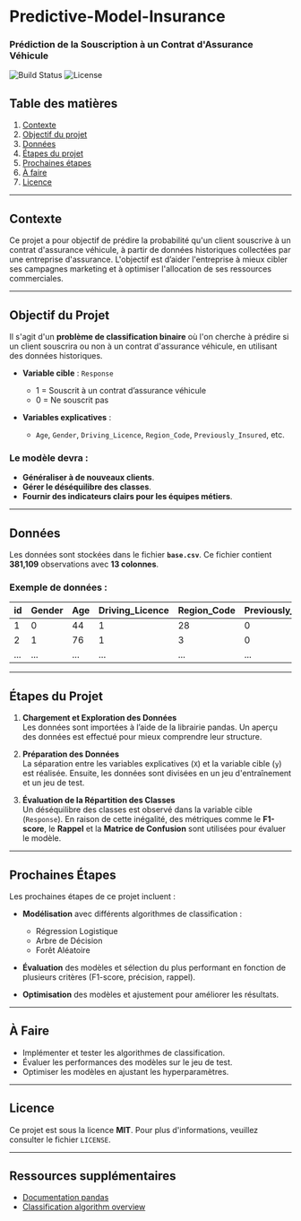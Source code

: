 # Predictive-Model-Insurance
### Prédiction de la Souscription à un Contrat d'Assurance Véhicule

![Build Status](https://img.shields.io/badge/build-passing-brightgreen)
![License](https://img.shields.io/badge/license-MIT-blue)

## Table des matières
1. [Contexte](#contexte)
2. [Objectif du projet](#objectif-du-projet)
3. [Données](#données)
4. [Étapes du projet](#étapes-du-projet)
5. [Prochaines étapes](#prochaines-étapes)
6. [À faire](#à-faire)
7. [Licence](#licence)

---

## Contexte

Ce projet a pour objectif de prédire la probabilité qu'un client souscrive à un contrat d'assurance véhicule, à partir de données historiques collectées par une entreprise d'assurance. L'objectif est d’aider l'entreprise à mieux cibler ses campagnes marketing et à optimiser l'allocation de ses ressources commerciales.

---

## Objectif du Projet

Il s'agit d'un **problème de classification binaire** où l'on cherche à prédire si un client souscrira ou non à un contrat d'assurance véhicule, en utilisant des données historiques.

- **Variable cible** : `Response`  
    - 1 = Souscrit à un contrat d’assurance véhicule  
    - 0 = Ne souscrit pas

- **Variables explicatives** :  
    - `Age`, `Gender`, `Driving_Licence`, `Region_Code`, `Previously_Insured`, etc.

### Le modèle devra :
- **Généraliser à de nouveaux clients**.
- **Gérer le déséquilibre des classes**.
- **Fournir des indicateurs clairs pour les équipes métiers**.

---

## Données

Les données sont stockées dans le fichier **`base.csv`**. Ce fichier contient **381,109** observations avec **13 colonnes**.

### Exemple de données :
| id  | Gender | Age | Driving_Licence | Region_Code | Previously_Insured | Vehicle_Damage | Annual_Premium | Response |
| --- | ------ | --- | --------------- | ----------- | ------------------ | -------------- | -------------- | -------- |
| 1   | 0      | 44  | 1               | 28          | 0                  | 1              | 40454          | 1        |
| 2   | 1      | 76  | 1               | 3           | 0                  | 0              | 33536          | 0        |
| ... | ...    | ... | ...             | ...         | ...                | ...            | ...            | ...      |

---

## Étapes du Projet

1. **Chargement et Exploration des Données**  
   Les données sont importées à l’aide de la librairie pandas. Un aperçu des données est effectué pour mieux comprendre leur structure.

2. **Préparation des Données**  
   La séparation entre les variables explicatives (`X`) et la variable cible (`y`) est réalisée. Ensuite, les données sont divisées en un jeu d'entraînement et un jeu de test.

3. **Évaluation de la Répartition des Classes**  
   Un déséquilibre des classes est observé dans la variable cible (`Response`). En raison de cette inégalité, des métriques comme le **F1-score**, le **Rappel** et la **Matrice de Confusion** sont utilisées pour évaluer le modèle.

---

## Prochaines Étapes

Les prochaines étapes de ce projet incluent :

- **Modélisation** avec différents algorithmes de classification :
    - Régression Logistique
    - Arbre de Décision
    - Forêt Aléatoire

- **Évaluation** des modèles et sélection du plus performant en fonction de plusieurs critères (F1-score, précision, rappel).
- **Optimisation** des modèles et ajustement pour améliorer les résultats.

---

## À Faire

- Implémenter et tester les algorithmes de classification.
- Évaluer les performances des modèles sur le jeu de test.
- Optimiser les modèles en ajustant les hyperparamètres.

---

## Licence

Ce projet est sous la licence **MIT**. Pour plus d'informations, veuillez consulter le fichier `LICENSE`.

---

## Ressources supplémentaires

- [Documentation pandas](https://pandas.pydata.org/pandas-docs/stable/)
- [Classification algorithm overview](https://en.wikipedia.org/wiki/Classification_algorithm)




